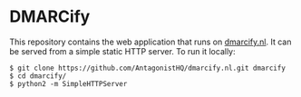 # DMARCify

This repository contains the web application that runs on [dmarcify.nl](https://dmarcify.nl/).
It can be served from a simple static HTTP server. To run it locally:

    $ git clone https://github.com/AntagonistHQ/dmarcify.nl.git dmarcify
    $ cd dmarcify/
    $ python2 -m SimpleHTTPServer
